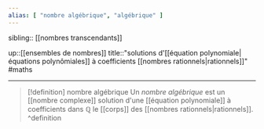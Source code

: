 ```yaml
---
alias: [ "nombre algébrique", "algébrique" ]
---
```

sibling:: [[nombres transcendants]]

up::[[ensembles de nombres]]
title::"solutions d'[[équation polynomiale|équations polynômiales]] à coefficients [[nombres rationnels|rationnels]]"
#maths

----
> [!definition] nombre algébrique
> Un _nombre algébrique_ est un [[nombre complexe]] solution d'une [[équation polynomiale]] à coefficients dans $\mathbb{Q}$ le [[corps]] des [[nombres rationnels|rationnels]].
^definition

